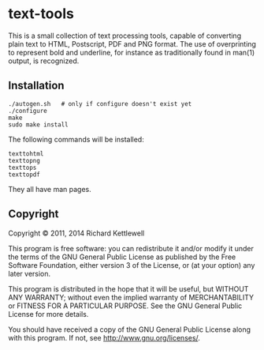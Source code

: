 text-tools
==========

This is a small collection of text processing tools, capable of
converting plain text to HTML, Postscript, PDF and PNG format.
The use of overprinting to represent bold and underline, for instance
as traditionally found in man(1) output, is recognized.

Installation
------------

    ./autogen.sh   # only if configure doesn't exist yet
    ./configure
    make
    sudo make install

The following commands will be installed:

    texttohtml
    texttopng
    texttops
    texttopdf

They all have man pages.

Copyright
---------

Copyright © 2011, 2014 Richard Kettlewell

This program is free software: you can redistribute it and/or modify
it under the terms of the GNU General Public License as published by
the Free Software Foundation, either version 3 of the License, or
(at your option) any later version.

This program is distributed in the hope that it will be useful,
but WITHOUT ANY WARRANTY; without even the implied warranty of
MERCHANTABILITY or FITNESS FOR A PARTICULAR PURPOSE.  See the
GNU General Public License for more details.

You should have received a copy of the GNU General Public License
along with this program.  If not, see <http://www.gnu.org/licenses/>.

